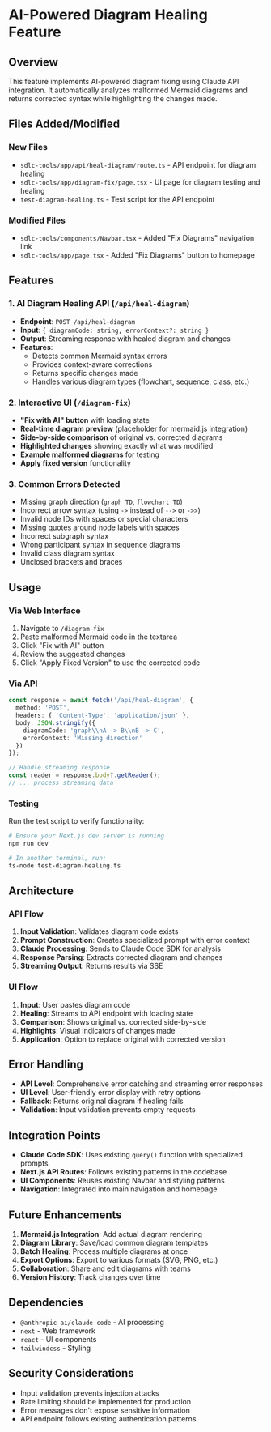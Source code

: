 # AI-Powered Diagram Healing Feature

## Overview

This feature implements AI-powered diagram fixing using Claude API integration. It automatically analyzes malformed Mermaid diagrams and returns corrected syntax while highlighting the changes made.

## Files Added/Modified

### New Files
- `sdlc-tools/app/api/heal-diagram/route.ts` - API endpoint for diagram healing
- `sdlc-tools/app/diagram-fix/page.tsx` - UI page for diagram testing and healing
- `test-diagram-healing.ts` - Test script for the API endpoint

### Modified Files
- `sdlc-tools/components/Navbar.tsx` - Added "Fix Diagrams" navigation link
- `sdlc-tools/app/page.tsx` - Added "Fix Diagrams" button to homepage

## Features

### 1. AI Diagram Healing API (`/api/heal-diagram`)
- **Endpoint**: `POST /api/heal-diagram`
- **Input**: `{ diagramCode: string, errorContext?: string }`
- **Output**: Streaming response with healed diagram and changes
- **Features**:
  - Detects common Mermaid syntax errors
  - Provides context-aware corrections
  - Returns specific changes made
  - Handles various diagram types (flowchart, sequence, class, etc.)

### 2. Interactive UI (`/diagram-fix`)
- **"Fix with AI" button** with loading state
- **Real-time diagram preview** (placeholder for mermaid.js integration)
- **Side-by-side comparison** of original vs. corrected diagrams
- **Highlighted changes** showing exactly what was modified
- **Example malformed diagrams** for testing
- **Apply fixed version** functionality

### 3. Common Errors Detected
- Missing graph direction (`graph TD`, `flowchart TD`)
- Incorrect arrow syntax (using `->` instead of `-->` or `->>`)
- Invalid node IDs with spaces or special characters
- Missing quotes around node labels with spaces
- Incorrect subgraph syntax
- Wrong participant syntax in sequence diagrams
- Invalid class diagram syntax
- Unclosed brackets and braces

## Usage

### Via Web Interface
1. Navigate to `/diagram-fix`
2. Paste malformed Mermaid code in the textarea
3. Click "Fix with AI" button
4. Review the suggested changes
5. Click "Apply Fixed Version" to use the corrected code

### Via API
```typescript
const response = await fetch('/api/heal-diagram', {
  method: 'POST',
  headers: { 'Content-Type': 'application/json' },
  body: JSON.stringify({
    diagramCode: 'graph\\nA -> B\\nB -> C',
    errorContext: 'Missing direction'
  })
});

// Handle streaming response
const reader = response.body?.getReader();
// ... process streaming data
```

### Testing
Run the test script to verify functionality:

```bash
# Ensure your Next.js dev server is running
npm run dev

# In another terminal, run:
ts-node test-diagram-healing.ts
```

## Architecture

### API Flow
1. **Input Validation**: Validates diagram code exists
2. **Prompt Construction**: Creates specialized prompt with error context
3. **Claude Processing**: Sends to Claude Code SDK for analysis
4. **Response Parsing**: Extracts corrected diagram and changes
5. **Streaming Output**: Returns results via SSE

### UI Flow
1. **Input**: User pastes diagram code
2. **Healing**: Streams to API endpoint with loading state
3. **Comparison**: Shows original vs. corrected side-by-side
4. **Highlights**: Visual indicators of changes made
5. **Application**: Option to replace original with corrected version

## Error Handling

- **API Level**: Comprehensive error catching and streaming error responses
- **UI Level**: User-friendly error display with retry options
- **Fallback**: Returns original diagram if healing fails
- **Validation**: Input validation prevents empty requests

## Integration Points

- **Claude Code SDK**: Uses existing `query()` function with specialized prompts
- **Next.js API Routes**: Follows existing patterns in the codebase
- **UI Components**: Reuses existing Navbar and styling patterns
- **Navigation**: Integrated into main navigation and homepage

## Future Enhancements

1. **Mermaid.js Integration**: Add actual diagram rendering
2. **Diagram Library**: Save/load common diagram templates
3. **Batch Healing**: Process multiple diagrams at once
4. **Export Options**: Export to various formats (SVG, PNG, etc.)
5. **Collaboration**: Share and edit diagrams with teams
6. **Version History**: Track changes over time

## Dependencies

- `@anthropic-ai/claude-code` - AI processing
- `next` - Web framework
- `react` - UI components
- `tailwindcss` - Styling

## Security Considerations

- Input validation prevents injection attacks
- Rate limiting should be implemented for production
- Error messages don't expose sensitive information
- API endpoint follows existing authentication patterns
